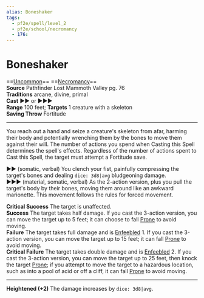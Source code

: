 ```yaml
---
alias: Boneshaker
tags:
  - pf2e/spell/level_2
  - pf2e/school/necromancy
  - 176:
---
```


# Boneshaker

==[Uncommon](../../../Traits/Uncommon.md)== ==[Necromancy](../../../Traits/Necromancy.md)==  
__Source__ Pathfinder Lost Mammoth Valley pg. 76  
**Traditions** arcane, divine, primal  
**Cast** ►► or ►►►  
**Range** 100 feet; **Targets** 1 creature with a skeleton  
**Saving Throw** Fortitude

---

You reach out a hand and seize a creature's skeleton from afar, harming their body and potentially wrenching them by the bones to move them against their will. The number of actions you spend when Casting this Spell determines the spell's effects. Regardless of the number of actions spent to Cast this Spell, the target must attempt a Fortitude save.

►► (somatic, verbal) You clench your fist, painfully compressing the target's bones and dealing `dice: 3d8|avg` bludgeoning damage.  
►►► (material, somatic, verbal) As the 2-action version, plus you pull the target's body by their bones, moving them around like an awkward marionette. This movement follows the rules for forced movement.

**Critical Success** The target is unaffected.  
**Success** The target takes half damage. If you cast the 3-action version, you can move the target up to 5 feet; it can choose to fall [Prone](../../../Conditions/Prone.md) to avoid moving.  
**Failure** The target takes full damage and is [Enfeebled](../../../Conditions/Enfeebled.md) 1. If you cast the 3-action version, you can move the target up to 15 feet; it can fall [Prone](../../../Conditions/Prone.md) to avoid moving.  
**Critical Failure** The target takes double damage and is [Enfeebled](../../../Conditions/Enfeebled.md) 2. If you cast the 3-action version, you can move the target up to 25 feet, then knock the target [Prone](../../../Conditions/Prone.md); if you attempt to move the target to a hazardous location, such as into a pool of acid or off a cliff, it can fall [Prone](../../../Conditions/Prone.md) to avoid moving.

<hr>

**Heightened (+2)** The damage increases by `dice: 3d8|avg`.
